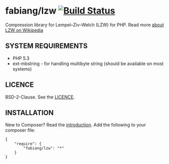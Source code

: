 # fabiang/lzw [![Build Status](https://travis-ci.org/fabiang/lzw.png)](https://travis-ci.org/fabiang/lzw)

Compression library for Lempel–Ziv–Welch (LZW) for PHP. Read more [about LZW on Wikipedia](http://en.wikipedia.org/wiki/Lempel%E2%80%93Ziv%E2%80%93Welch)

## SYSTEM REQUIREMENTS

- PHP 5.3
- ext-mbstring - for handling multibyte string (should be available on most systems)

## LICENCE

BSD-2-Clause. See the [LICENCE](LICENCE.md).

## INSTALLATION

New to Composer? Read the [introduction](https://getcomposer.org/doc/00-intro.md#introduction). Add the following to your composer file:

    {
        "require": {
            "fabiang/lzw": "*"
        }
    }
